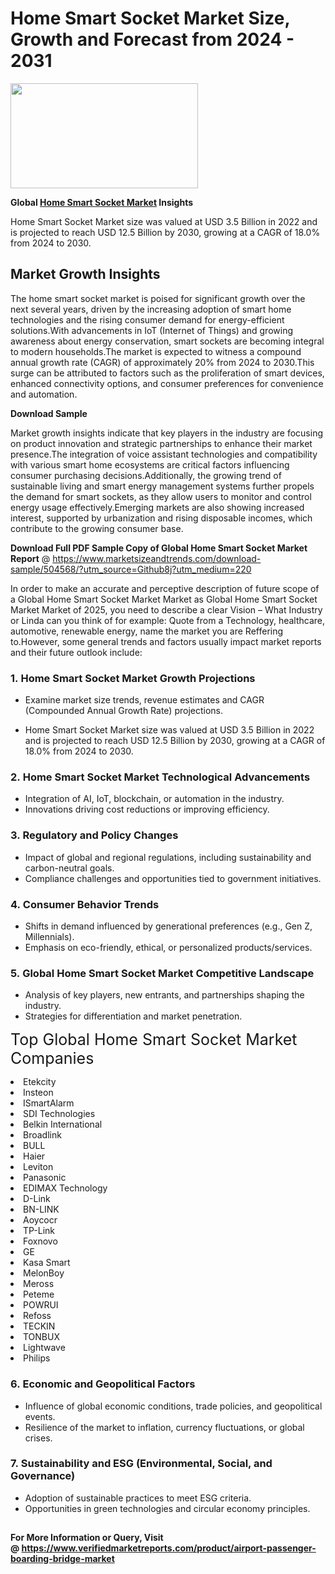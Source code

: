 <H1>Home Smart Socket Market Size, Growth and Forecast from 2024 - 2031</H1><img class="aligncenter size-medium wp-image-584254" src="https://thirdeyenews.in/wp-content/uploads/2024/09/Global-Market-Research-300x168.jpeg" alt="" width="300" height="168" /><p><strong>Global&nbsp;<a href="https://www.marketsizeandtrends.com/download-sample/504568/?utm_source=Github8j?utm_medium=220">Home Smart Socket Market</a> Insights</strong></p><p>Home Smart Socket Market size was valued at USD 3.5 Billion in 2022 and is projected to reach USD 12.5 Billion by 2030, growing at a CAGR of 18.0% from 2024 to 2030.</p><p><h2>Market Growth Insights</h2> <p>The home smart socket market is poised for significant growth over the next several years, driven by the increasing adoption of smart home technologies and the rising consumer demand for energy-efficient solutions.With advancements in IoT (Internet of Things) and growing awareness about energy conservation, smart sockets are becoming integral to modern households.The market is expected to witness a compound annual growth rate (CAGR) of approximately 20% from 2024 to 2030.This surge can be attributed to factors such as the proliferation of smart devices, enhanced connectivity options, and consumer preferences for convenience and automation.</p> <p><strong>Download Sample</strong></p> <p>Market growth insights indicate that key players in the industry are focusing on product innovation and strategic partnerships to enhance their market presence.The integration of voice assistant technologies and compatibility with various smart home ecosystems are critical factors influencing consumer purchasing decisions.Additionally, the growing trend of sustainable living and smart energy management systems further propels the demand for smart sockets, as they allow users to monitor and control energy usage effectively.Emerging markets are also showing increased interest, supported by urbanization and rising disposable incomes, which contribute to the growing consumer base.</p> <p><span class=""><strong>Download Full PDF Sample Copy of Global Home Smart Socket Market Report</strong> @ <a href="https://www.marketsizeandtrends.com/download-sample/504568/?utm_source=Github8j?utm_medium=220" target="_blank">https://www.marketsizeandtrends.com/download-sample/504568/?utm_source=Github8j?utm_medium=220</a></span></p><p>In order to make an accurate and perceptive description of future scope of a Global&nbsp;Home Smart Socket Market Market as Global&nbsp;Home Smart Socket Market Market of 2025, you need to describe a clear Vision &ndash; What Industry or Linda can you think of for example: Quote from a Technology, healthcare, automotive, renewable energy, name the market you are Reffering to.However, some general trends and factors usually impact market reports and their future outlook include:</p><h3>1.&nbsp;<strong>Home Smart Socket Market Growth Projections</strong></h3><ul><li>Examine market size trends, revenue estimates and CAGR (Compounded Annual Growth Rate) projections.</li><li><p>Home Smart Socket Market size was valued at USD 3.5 Billion in 2022 and is projected to reach USD 12.5 Billion by 2030, growing at a CAGR of 18.0% from 2024 to 2030.</p></li></ul><h3>2.&nbsp;<strong>Home Smart Socket Market Technological Advancements</strong></h3><ul><li>Integration of AI, IoT, blockchain, or automation in the industry.</li><li>Innovations driving cost reductions or improving efficiency.</li></ul><h3>3.&nbsp;<strong>Regulatory and Policy Changes</strong></h3><ul><li>Impact of global and regional regulations, including sustainability and carbon-neutral goals.</li><li>Compliance challenges and opportunities tied to government initiatives.</li></ul><h3>4.&nbsp;<strong>Consumer Behavior Trends</strong></h3><ul><li>Shifts in demand influenced by generational preferences (e.g., Gen Z, Millennials).</li><li>Emphasis on eco-friendly, ethical, or personalized products/services.</li></ul><h3>5.&nbsp;<strong>Global Home Smart Socket Market Competitive Landscape</strong></h3><ul><li>Analysis of key players, new entrants, and partnerships shaping the industry.</li><li>Strategies for differentiation and market penetration.</li></ul><p data-pm-slice="1 1 []"><span style="color: inherit; font-family: inherit; font-size: 25px;">Top Global Home Smart Socket Market Companies</span></p><div class="" data-test-id=""><p><li>Etekcity</li><li> Insteon</li><li> ISmartAlarm</li><li> SDI Technologies</li><li> Belkin International</li><li> Broadlink</li><li> BULL</li><li> Haier</li><li> Leviton</li><li> Panasonic</li><li> EDIMAX Technology</li><li> D-Link</li><li> BN-LINK</li><li> Aoycocr</li><li> TP-Link</li><li> Foxnovo</li><li> GE</li><li> Kasa Smart</li><li> MelonBoy</li><li> Meross</li><li> Peteme</li><li> POWRUI</li><li> Refoss</li><li> TECKIN</li><li> TONBUX</li><li> Lightwave</li><li> Philips</li></p></div><h3>6.&nbsp;<strong>Economic and Geopolitical Factors</strong></h3><ul><li>Influence of global economic conditions, trade policies, and geopolitical events.</li><li>Resilience of the market to inflation, currency fluctuations, or global crises.</li></ul><h3>7.&nbsp;<strong>Sustainability and ESG (Environmental, Social, and Governance)</strong></h3><ul><li>Adoption of sustainable practices to meet ESG criteria.</li><li>Opportunities in green technologies and circular economy principles.</li></ul><h2><strong style="font-size: 14px;">For More Information or Query, Visit @&nbsp;</strong><a style="background-color: #ffffff; font-size: 14px;" href="https://www.marketsizeandtrends.com/report/home-smart-socket-market/" target="_blank">https://www.verifiedmarketreports.com/product/airport-passenger-boarding-bridge-market</a></h2>